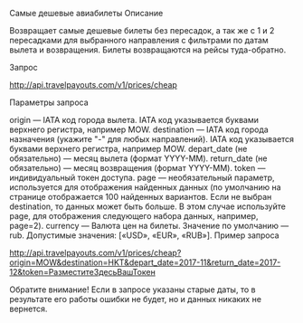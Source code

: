 Самые дешевые авиабилеты
Описание

Возвращает самые дешевые билеты без пересадок, а так же с 1 и 2 пересадками для выбранного направления с фильтрами по датам вылета и возвращения. Билеты возвращаются на рейсы туда-обратно.

Запрос

http://api.travelpayouts.com/v1/prices/cheap

Параметры запроса

origin — IATA код города вылета. IATA код указывается буквами верхнего регистра, например MOW.
destination — IATA код города назначения (укажите "-" для любых направлений). IATA код указывается буквами верхнего регистра, например MOW.
depart_date (не обязательно) — месяц вылета (формат YYYY-MM).
return_date (не обязательно) — месяц возвращения (формат YYYY-MM).
token — индивидуальный токен доступа.
page — необязательный параметр, используется для отображения найденных данных (по умолчанию на странице отображается 100 найденных вариантов. Если не выбран destination, то данных может быть больше. В этом случае используйте page, для отображения следующего набора данных, например, page=2).
currency — Валюта цен на билеты. Значение по умолчанию — rub. Допустимые значения: [«USD», «EUR», «RUB»].
Пример запроса

http://api.travelpayouts.com/v1/prices/cheap?origin=MOW&destination=HKT&depart_date=2017-11&return_date=2017-12&token=РазместитеЗдесьВашТокен

Обратите внимание! Если в запросе указаны старые даты, то в результате его работы ошибки не будет, но и данных никаких не вернется.
